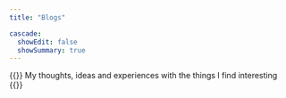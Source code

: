 ```yaml
---
title: "Blogs"

cascade:
  showEdit: false
  showSummary: true
---
```


{{<lead>}}
My thoughts, ideas and experiences with the things I find interesting
{{</lead>}}